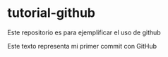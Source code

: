 # tutorial-github
Este repositorio es para ejemplificar el uso de github

Este texto representa mi primer commit con GitHub
